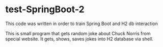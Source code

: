 # test-SpringBoot-2
This code was written in order to train Spring Boot and H2 db interaction  

This is small program that gets random joke about Chuck Norris from special website. 
It gets, shows, saves jokes into H2 database via shell. 
